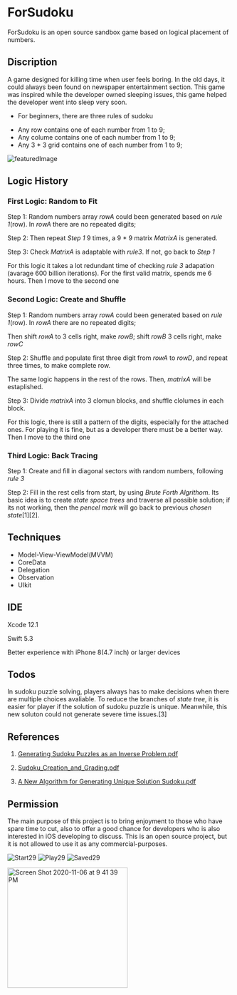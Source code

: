# ForSudoku
ForSudoku is an open source sandbox game based on logical placement of numbers.

## Discription
A game designed for killing time when user feels boring. In the old days, it could always been found on newspaper entertainment section. This game was inspired while the developer owned sleeping issues, this game helped the developer went into sleep very soon.

 - For beginners, there are three rules of sudoku
 + Any row contains one of each number from 1 to 9;
 + Any colume contains one of each number from 1 to 9;
 + Any 3 * 3 grid contains one of each number from 1 to 9;


![featuredImage](https://user-images.githubusercontent.com/63318597/116277791-d0139300-a753-11eb-85ab-534d8938d2a9.png)

## Logic History
### First Logic: Random to Fit
Step 1: Random numbers array *rowA* could been generated based on *rule 1*(row). In *rowA* there are no repeated digits;

Step 2: Then repeat *Step 1* 9 times, a 9 * 9 matrix *MatrixA* is generated.

Step 3: Check *MatrixA* is adaptable with *rule3*. If not, go back to *Step 1*

For this logic it takes a lot redundant time of checking *rule 3* adapation (avarage 600 billion iterations). For the first valid matrix, spends me 6 hours. Then I move to the second one

### Second Logic: Create and Shuffle 
Step 1: Random numbers array *rowA* could been generated based on *rule 1*(row). In *rowA* there are no repeated digits; 

Then shift *rowA* to 3 cells right, make *rowB*; shift *rowB* 3 cells right, make *rowC*
 
Step 2: Shuffle and populate first three digit from *rowA* to *rowD*, and repeat three times, to make complete row. 

The same logic happens in the rest of the rows. Then, *matrixA* will be estaplished.

Step 3: Divide *matrixA* into 3 clomun blocks, and shuffle clolumes in each block.

For this logic, there is still a pattern of the digits, especially for the attached ones. For playing it is fine, but as a developer there must be a better way. Then I move to the third one

### Third Logic: Back Tracing
Step 1: Create and fill in diagonal sectors with random numbers, following *rule 3*

Step 2: Fill in the rest cells from start, by using *Brute Forth Algrithom*. Its basic idea is to create *state space trees* and traverse all possible solution; if its not working, then the *pencel mark* will go back to previous *chosen state*[1][2]. 

## Techniques
 + Model-View-ViewModel(MVVM)
 + CoreData
 + Delegation
 + Observation
 + UIkit

## IDE
Xcode 12.1 

Swift 5.3

Better experience with iPhone 8(4.7 inch) or larger devices 

## Todos
In sudoku puzzle solving, players always has to make decisions when there are multiple choices avaliable. To reduce the branches of *state tree*, it is easier for player if the solution of sudoku puzzle is unique. Meanwhile, this new soluton could not generate severe time issues.[3]

## References
1. [Generating Sudoku Puzzles as an Inverse Problem.pdf](https://github.com/John-Li-happy/For2048/files/5502924/Generating.Sudoku.Puzzles.as.an.Inverse.Problem.pdf)

2. [Sudoku_Creation_and_Grading.pdf](https://github.com/John-Li-happy/For2048/files/5502928/Sudoku_Creation_and_Grading.pdf)

3. [A New Algorithm for Generating Unique Solution Sudoku.pdf](https://github.com/John-Li-happy/ForSudoku/files/5507208/A.New.Algorithm.for.Generating.Unique.Solution.Sudoku.pdf)


## Permission
The main purpose of this project is to bring enjoyment to those who have spare time to cut, also to offer a good chance for developers who is also interested in iOS developing to discuss. This is an open source project, but it is not allowed to use it as any commercial-purposes.

![Start29](https://user-images.githubusercontent.com/63318597/98484410-1fcdc480-21dd-11eb-9194-d8ed8a41c0c9.gif)
![Play29](https://user-images.githubusercontent.com/63318597/98484443-73d8a900-21dd-11eb-9bf6-0f331f9746ae.gif)
![Saved29](https://user-images.githubusercontent.com/63318597/98484475-b5695400-21dd-11eb-8534-43d88d68d826.gif)

<img width="270" alt="Screen Shot 2020-11-06 at 9 41 39 PM" src="https://user-images.githubusercontent.com/63318597/98484241-17c15500-21dc-11eb-9b2f-5adb2108153c.png">

